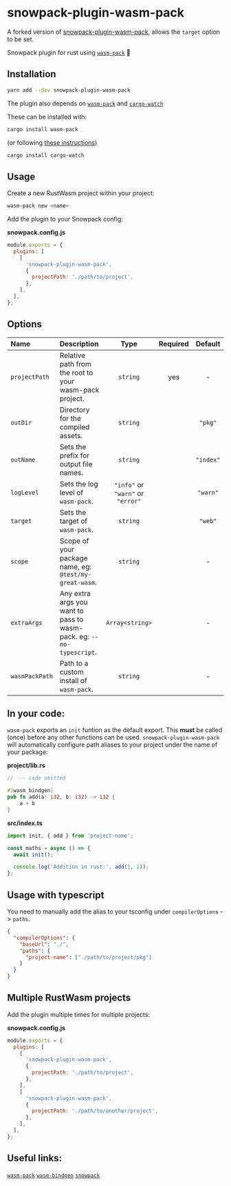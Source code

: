 # snowpack-plugin-wasm-pack

A forked version of [snowpack-plugin-wasm-pack](https://git.sr.ht/~george_/snowpack-plugin-wasm-pack), allows the `target` option to be set.

Snowpack plugin for rust using [`wasm-pack`](https://rustwasm.github.io/wasm-pack/book/) 🦀

## Installation

```bash
yarn add --dev snowpack-plugin-wasm-pack
```

The plugin also depends on [`wasm-pack`](https://github.com/rustwasm/wasm-pack) and [`cargo-watch`](https://github.com/passcod/cargo-watch)

These can be installed with:

```bash
cargo install wasm-pack
```

(or following [these instructions](https://rustwasm.github.io/wasm-pack/installer/))

```bash
cargo install cargo-watch
```

## Usage

Create a new RustWasm project within your project:

```bash
wasm-pack new <name>
```

Add the plugin to your Snowpack config:

**snowpack.config.js**

```js
module.exports = {
  plugins: [
    [
      'snowpack-plugin-wasm-pack',
      {
        projectPath: './path/to/project',
      },
    ],
  ],
};
```

## Options

| Name           | Description                                                          |               Type                | Required |  Default  |
| :------------- | :------------------------------------------------------------------- | :-------------------------------: | :------: | :-------: |
| `projectPath`  | Relative path from the root to your wasm-pack project.               |             `string`              |   yes    |     -     |
| `outDir`       | Directory for the compiled assets.                                   |             `string`              |          |  `"pkg"`  |
| `outName`      | Sets the prefix for output file names.                               |             `string`              |          | `"index"` |
| `logLevel`     | Sets the log level of `wasm-pack`.                                   | `"info"` or `"warn"` or `"error"` |          | `"warn"`  |
| `target`       | Sets the target of `wasm-pack`.                                      |             `string`              |          |  `"web"`  |
| `scope`        | Scope of your package name, eg: `@test/my-great-wasm`.               |             `string`              |          |     -     |
| `extraArgs`    | Any extra args you want to pass to wasm-pack. eg: `--no-typescript`. |          `Array<string>`          |          |     -     |
| `wasmPackPath` | Path to a custom install of `wasm-pack`.                             |             `string`              |          |     -     |

## In your code:

`wasm-pack` exports an `init` funtion as the default export. This **must** be called (once) before any other functions can be used.
`snowpack-plugin-wasm-pack` will automatically configure path aliases to your project under the name of your package:

**project/lib.rs**

```rs
// --- code omitted

#[wasm_bindgen]
pub fn add(a: i32, b: i32) -> i32 {
    a + b
}
```

**src/index.ts**

```ts
import init, { add } from 'project-name';

const maths = async () => {
  await init();

  console.log('Addition in rust:', add(1, 2));
};
```

## Usage with typescript

You need to manually add the alias to your tsconfig under `compilerOptions` -> `paths`.

```json
{
  "compilerOptions": {
    "baseUrl": "./",
    "paths": {
      "project-name": ["./path/to/project/pkg"]
    }
  }
}
```

## Multiple RustWasm projects

Add the plugin multiple times for multiple projects:

**snowpack.config.js**

```js
module.exports = {
  plugins: [
    [
      'snowpack-plugin-wasm-pack',
      {
        projectPath: './path/to/project',
      },
    ],
    [
      'snowpack-plugin-wasm-pack',
      {
        projectPath: './path/to/another/project',
      },
    ],
  ],
};
```

## Useful links:

[`wasm-pack`](https://rustwasm.github.io/wasm-pack/book/introduction.html)
[`wasm-bindgen`](https://github.com/rustwasm/wasm-bindgen)
[`snowpack`](https://www.snowpack.dev/)
